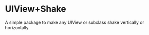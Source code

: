 # UIView+Shake

A simple package to make any UIView or subclass shake vertically or horizontally.


